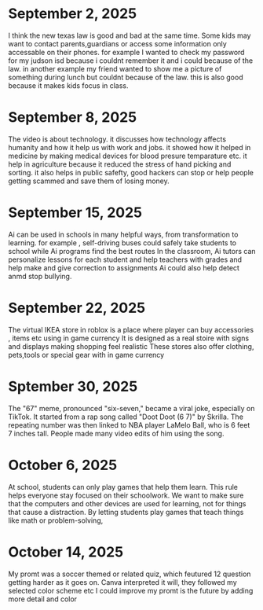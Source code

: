 # September 2, 2025
I think the new texas law is good and bad at the same time.
Some kids may want to contact parents,guardians or access some information only accessable on their phones.
for example I wanted to check my password for my judson isd because i couldnt remember it and i could because of the law.
in another example my friend wanted to show me a picture of something during lunch but couldnt because of the law.
this is also good because it makes kids focus in class.
# September 8, 2025
The video is about technology.
it discusses how technology affects humanity and how it help us with work and jobs.
it showed how it helped in medicine by making medical devices for blood presure temparature etc.
it help in agriculture because it reduced the stress of hand picking and sorting.
it also helps in public safefty, good hackers can stop or help people getting scammed and save them of losing money.
# September 15, 2025
Ai can be used in schools in many helpful ways, from transformation to learning.
for example , self-driving buses could safely take students to school while Ai programs find the best routes
In the classroom, Ai tutors can personalize lessons for each student and help teachers with grades
and help make and give correction to assignments
Ai could also help detect anmd stop bullying.
# September 22, 2025
The virtual IKEA store in roblox is a place where player can buy accessories , items etc using in game currency
It is designed as a real stoire with signs and displays making shopping feel realistic 
These stores also offer clothing, pets,tools or special gear with in game currency
# Sptember 30, 2025
The "67" meme, pronounced "six-seven," became a viral joke, especially on TikTok.
It started from a rap song called "Doot Doot (6 7)" by Skrilla. 
The repeating number was then linked to NBA player LaMelo Ball, who is 6 feet 7 inches tall.
People made many video edits of him using the song.
# October 6, 2025
At school, students can only play games that help them learn.
This rule helps everyone stay focused on their schoolwork.
We want to make sure that the computers and other devices are used for learning, not for things that cause a distraction. 
By letting students play games that teach things like math or problem-solving, 
# October 14, 2025
My promt was a soccer themed or related quiz,
which feutured 12 question getting harder as it goes on.
Canva interpreted it will, they followed my selected color scheme etc
I could improve my promt is the future by adding more detail and color
